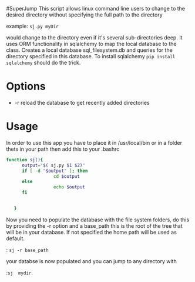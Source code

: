 #SuperJump
This script allows linux command line users to change to the desired directory 
without specifying the full path to the directory  

 example: `sj.py myDir`  

would change to the directory even if it's several sub-directories deep. It uses 
ORM functionality in sqlalchemy to map the local database to the class. Creates a local database
sql_filesystem.db and queries for the directory specified in this database. To install sqlalchemy
 `pip install sqlalchemy` should do the trick.

Options
=======
* -r reload the database to get recently added directories

Usage
=======
In order to use this app you have to place it in /usr/local/bin or in a folder thets in your path
then add this to your .bashrc  

  ```sh
  function sj(){
        output="$( sj.py $1 $2)"
        if [ -d "$output" ]; then
                	cd $output
        else
        	        echo $output
        fi


     }
   ```

Now you need to populate the database with the file system folders, do this by providing the -r option
and a base_path this is the root of the tree that will be in your database. If not specified the home
path will be used as default.

  : `sj -r base_path`

your databse is now populated and you can jump to any directory with

  :`sj  mydir`.

